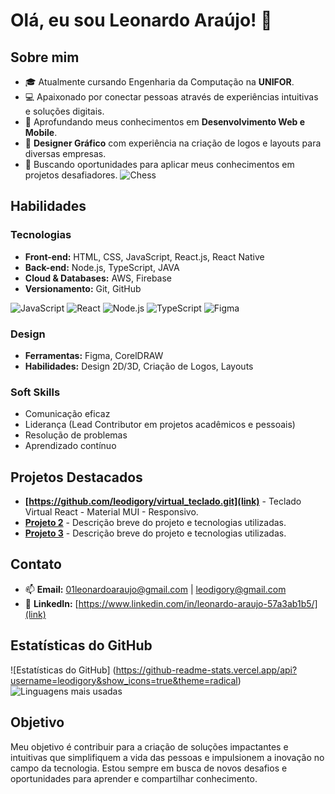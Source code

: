 # Olá, eu sou Leonardo Araújo! 👋

## Sobre mim
- 🎓 Atualmente cursando Engenharia da Computação na **UNIFOR**.
- 💻 Apaixonado por conectar pessoas através de experiências intuitivas e soluções digitais.
- 🌱 Aprofundando meus conhecimentos em **Desenvolvimento Web e Mobile**.
- 🎨 **Designer Gráfico** com experiência na criação de logos e layouts para diversas empresas.
- 🚀 Buscando oportunidades para aplicar meus conhecimentos em projetos desafiadores.
![Chess](https://img.shields.io/badge/Chess-Play-black?style=for-the-badge&logo=chess)
## Habilidades
### Tecnologias
- **Front-end:** HTML, CSS, JavaScript, React.js, React Native
- **Back-end:** Node.js, TypeScript, JAVA
- **Cloud & Databases:** AWS, Firebase
- **Versionamento:** Git, GitHub

![JavaScript](https://img.shields.io/badge/JavaScript-F7DF1E?style=for-the-badge&logo=javascript&logoColor=black)
![React](https://img.shields.io/badge/React-20232A?style=for-the-badge&logo=react&logoColor=61DAFB)
![Node.js](https://img.shields.io/badge/Node.js-339933?style=for-the-badge&logo=node.js&logoColor=white)
![TypeScript](https://img.shields.io/badge/TypeScript-007ACC?style=for-the-badge&logo=typescript&logoColor=white)
![Figma](https://img.shields.io/badge/Figma-F24E1E?style=for-the-badge&logo=figma&logoColor=white)

### Design
- **Ferramentas:** Figma, CorelDRAW
- **Habilidades:** Design 2D/3D, Criação de Logos, Layouts

### Soft Skills
- Comunicação eficaz
- Liderança (Lead Contributor em projetos acadêmicos e pessoais)
- Resolução de problemas
- Aprendizado contínuo

## Projetos Destacados
- **[https://github.com/leodigory/virtual_teclado.git](link)** - Teclado Virtual React - Material MUI - Responsivo.
- **[Projeto 2](link)** - Descrição breve do projeto e tecnologias utilizadas.
- **[Projeto 3](link)** - Descrição breve do projeto e tecnologias utilizadas.

## Contato
- 📫 **Email:** [01leonardoaraujo@gmail.com](mailto:01leonardoaraujo@gmail.com) | [leodigory@gmail.com](mailto:leodigory@gmail.com)
- 💼 **LinkedIn:** [https://www.linkedin.com/in/leonardo-araujo-57a3ab1b5/](link)

## Estatísticas do GitHub
![Estatísticas do GitHub]
(https://github-readme-stats.vercel.app/api?username=leodigory&show_icons=true&theme=radical)
![Linguagens mais usadas](https://github-readme-stats.vercel.app/api/top-langs/?username=leodigory&layout=compact&theme=radical)

## Objetivo
Meu objetivo é contribuir para a criação de soluções impactantes e intuitivas que simplifiquem a vida das pessoas e impulsionem a inovação no campo da tecnologia. Estou sempre em busca de novos desafios e oportunidades para aprender e compartilhar conhecimento.
